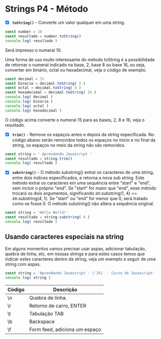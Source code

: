 # Strings P4 - Método

- [X] **`toString()`** - Converte um valor qualquer em uma string.

```js
const number = 10
const resultado = number.toString()
console.log( resultado )
```

Será impresso o numeral 10.

Uma forma de uso muito interessante do método toString é a possibilidade de retornar o numeral indicado na base,
2, base 8 ou base 16, ou seja, converter em binário, octal ou hexadecimal, veja o código de exemplo.

```js
const decimal = 15
const binario = decimal.toString( 2 )
const octal = decimal.toString( 8 )
const hexadecimal = decimal.toString( 16 )
console.log( decimal )
console.log( binario )
console.log( octal )
console.log( hexadecimal )
```

O código acima converte o numeral 15 para as bases, 2, 8 e 16, veja o resultado.

- [X] **`trim()`** - Remove os espaços antes e depois da string especificada. No código abaixo serão removidos todos os espaços no início e no final da string, os espaços no meio da string não são removidos.

```js
const string = ' Aprendendo Javascript '
const resultado = string.trim()
console.log( resultado )
```

- [X] **`substring()`** - O método substring() extrai os caracteres de uma string, entre dois índices especificados, e retorna a nova sub string. Este método extrai os caracteres em uma sequência entre "start" e "end", sem incluir o próprio "end". Se "start" for maior que "end", esse método trocará os dois argumentos, significando str.substring(1, 4) == str.substring(4, 1). Se "start" ou "end" for menor que 0, será tratado como se fosse 0. O método substring() não altera a sequência original.

```js
const string = 'Hello World!'
const resultado = string.substring( 6 )
console.log( resultado )
```

## Usando caracteres especiais na string

Em alguns momentos vamos precisar usar aspas, adicionar tabulação, quebra de linha, etc, em nossas strings e para
estes casos temos que indicar estes caracteres dentro da string, veja um exemplo a seguir de uma string com aspas.

```js
const string = 'Aprendendo Javascript - \'JS\' - Curso de Javascript'
console.log( string )
```

Código  | Descrição
--------|----------------------------
\n      | Quebra de linha.
\r      | Retorno de carro, ENTER
\t      | Tabulação TAB
\b      | Backspace
\f      | Form feed, adiciona um espaço
